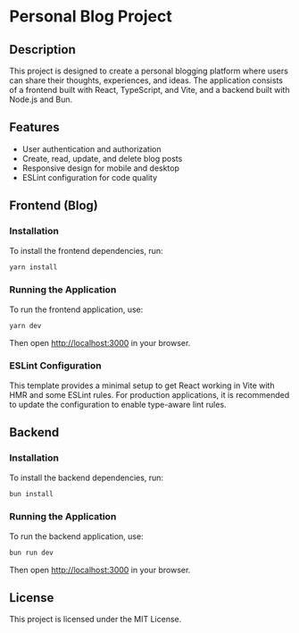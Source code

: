 # Personal Blog Project

## Description
This project is designed to create a personal blogging platform where users can share their thoughts, experiences, and ideas. The application consists of a frontend built with React, TypeScript, and Vite, and a backend built with Node.js and Bun.

## Features
- User authentication and authorization
- Create, read, update, and delete blog posts
- Responsive design for mobile and desktop
- ESLint configuration for code quality

## Frontend (Blog)

### Installation
To install the frontend dependencies, run:
```sh
yarn install
```

### Running the Application
To run the frontend application, use:
```sh
yarn dev
```
Then open [http://localhost:3000](http://localhost:3000) in your browser.

### ESLint Configuration
This template provides a minimal setup to get React working in Vite with HMR and some ESLint rules. For production applications, it is recommended to update the configuration to enable type-aware lint rules.

## Backend

### Installation
To install the backend dependencies, run:
```sh
bun install
```

### Running the Application
To run the backend application, use:
```sh
bun run dev
```
Then open [http://localhost:3000](http://localhost:3000) in your browser.

## License
This project is licensed under the MIT License.
